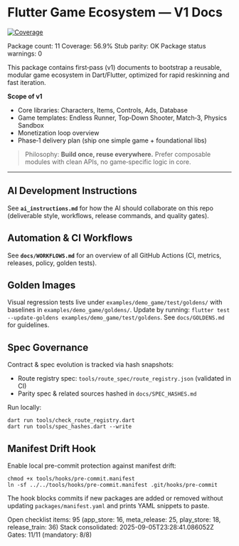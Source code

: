 # Flutter Game Ecosystem — V1 Docs

<!-- Badges -->
<p>
	<a href="docs/METRICS.md">
		<img alt="Coverage" src="https://img.shields.io/endpoint?url=https://raw.githubusercontent.com/6hostsRus/flutter_game_ecosystem/main/docs/badges/coverage.json" />
	</a>
</p>

<!-- AUTO:README_PACKAGE_COUNT -->Package count: 11<!-- END -->
<!-- AUTO:README_COVERAGE -->Coverage: 56.9%<!-- END -->
<!-- AUTO:README_STUB_PARITY -->Stub parity: OK<!-- END -->
<!-- AUTO:README_PACKAGE_STATUS_WARNINGS -->Package status warnings: 0<!-- END -->

This package contains first‑pass (v1) documents to bootstrap a reusable, modular game ecosystem in Dart/Flutter,
optimized for rapid reskinning and fast iteration.

**Scope of v1**

-    Core libraries: Characters, Items, Controls, Ads, Database
-    Game templates: Endless Runner, Top‑Down Shooter, Match‑3, Physics Sandbox
-    Monetization loop overview
-    Phase‑1 delivery plan (ship one simple game + foundational libs)

> Philosophy: **Build once, reuse everywhere.** Prefer composable modules with clean APIs, no game‑specific logic in core.

---

## AI Development Instructions

See **`ai_instructions.md`** for how the AI should collaborate on this repo (deliverable style, workflows, release commands, and quality gates).

## Automation & CI Workflows

See **`docs/WORKFLOWS.md`** for an overview of all GitHub Actions (CI, metrics, releases, policy, golden tests).

## Golden Images

Visual regression tests live under `examples/demo_game/test/goldens/` with baselines in `examples/demo_game/goldens/`. Update by running:
`flutter test --update-goldens examples/demo_game/test/goldens`.
See `docs/GOLDENS.md` for guidelines.

## Spec Governance

Contract & spec evolution is tracked via hash snapshots:

-    Route registry spec: `tools/route_spec/route_registry.json` (validated in CI)
-    Parity spec & related sources hashed in `docs/SPEC_HASHES.md`

Run locally:

```
dart run tools/check_route_registry.dart
dart run tools/spec_hashes.dart --write
```

## Manifest Drift Hook

Enable local pre-commit protection against manifest drift:

```
chmod +x tools/hooks/pre-commit.manifest
ln -sf ../../tools/hooks/pre-commit.manifest .git/hooks/pre-commit
```

The hook blocks commits if new packages are added or removed without updating `packages/manifest.yaml` and prints YAML snippets to paste.

<!-- AUTO:README_TASK_VISIBILITY -->Open checklist items: 95 (app_store: 16, meta_release: 25, play_store: 18, release_train: 36)<!-- END -->

<!-- AUTO:README_STACK_GEN -->Stack consolidated: 2025-09-05T23:28:41.086052Z<!-- END -->

<!-- AUTO:README_RELEASE_GATES -->Gates: 11/11 (mandatory: 8/8)<!-- END -->
